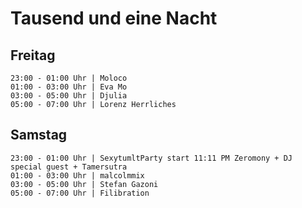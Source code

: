 # Tausend und eine Nacht

## Freitag

```
23:00 - 01:00 Uhr | Moloco
01:00 - 03:00 Uhr | Eva Mo
03:00 - 05:00 Uhr | Djulia
05:00 - 07:00 Uhr | Lorenz Herrliches
```

## Samstag

```
23:00 - 01:00 Uhr | SexytumltParty start 11:11 PM Zeromony + DJ special guest + Tamersutra
01:00 - 03:00 Uhr | malcolmmix
03:00 - 05:00 Uhr | Stefan Gazoni
05:00 - 07:00 Uhr | Filibration
```
